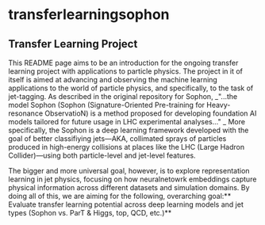 # transferlearningsophon

## Transfer Learning Project

This README page aims to be an introduction for the ongoing transfer learning project with applications to particle physics. The project in it of itself is aimed at advancing and observing the machine learning applications to the world of particle physics, and specifically, to the task of jet-tagging. As described in the original repository for Sophon, _"...the model Sophon (Sophon (Signature-Oriented Pre-training for Heavy-resonance ObservatioN) is a method proposed for developing foundation AI models tailored for future usage in LHC experimental analyses..." _ More specifically, the Sophon is a deep learning framework developed with the goal of better classifiying jets—AKA, collimated sprays of particles produced in high-energy collisions at places like the LHC (Large Hadron Collider)—using both particle-level and jet-level features.

The bigger and more universal goal, however, is to explore representation learning in jet physics, focusing on how neuralnetowrk embeddings capture physical information across different datasets and simulation domains. By doing all of this, we are aiming for the following, overarching goal:** Evaluate transfer learning potential across deep learning models and jet types (Sophon vs. ParT & Higgs, top, QCD, etc.)**
   
